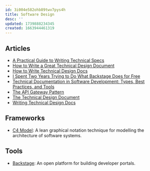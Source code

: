 ```yaml
---
id: 3i004e582ohb89twv7pys4h
title: Software Design
desc: ''
updated: 1739888234345
created: 1663944461319
---
```


## Articles

- [A Practical Guide to Writing Technical Specs](https://stackoverflow.blog/2020/04/06/a-practical-guide-to-writing-technical-specs/)
- [How to Write a Great Technical Design Document](https://www.range.co/blog/better-tech-specs)
- [How to Write Technical Design Docs](https://dev.to/mage_ai/how-to-write-technical-design-docs-c02)
- [I Spent Two Years Trying to Do What Backstage Does for Free](https://stackoverflow.blog/2022/09/19/i-spent-two-years-trying-to-do-what-backstage-does-for-free/)
- [Technical Documentation in Software Development: Types, Best Practices, and Tools](https://www.altexsoft.com/blog/business/technical-documentation-in-software-development-types-best-practices-and-tools/)
- [The API Gateway Pattern](https://learn.microsoft.com/en-us/dotnet/architecture/microservices/architect-microservice-container-applications/direct-client-to-microservice-communication-versus-the-api-gateway-pattern)
- [The Technical Design Document](https://dlorenzolaguno17.github.io/TDD/)
- [Writing Technical Design Docs](https://medium.com/machine-words/writing-technical-design-docs-71f446e42f2e)

## Frameworks

- [C4 Model](https://c4model.com/): A lean graphical notation technique for modelling the architecture of software systems.

## Tools

- [Backstage](https://backstage.io/): An open platform for building developer portals.
